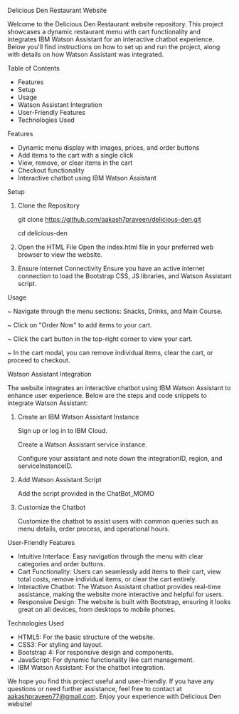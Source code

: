 Delicious Den Restaurant Website

Welcome to the Delicious Den Restaurant website repository. This project showcases a dynamic restaurant menu with cart functionality and integrates IBM Watson Assistant for an interactive chatbot experience. Below you'll find instructions on how to set up and run the project, along with details on how Watson Assistant was integrated.

Table of Contents
+ Features
+ Setup
+ Usage
+ Watson Assistant Integration
+ User-Friendly Features
+ Technologies Used

Features

+ Dynamic menu display with images, prices, and order buttons
+ Add items to the cart with a single click
+ View, remove, or clear items in the cart
+ Checkout functionality
+ Interactive chatbot using IBM Watson Assistant

Setup

1. Clone the Repository

   git clone https://github.com/aakash7praveen/delicious-den.git

   cd delicious-den
3. Open the HTML File
Open the index.html file in your preferred web browser to view the website.
4. Ensure Internet Connectivity
Ensure you have an active internet connection to load the Bootstrap CSS, JS libraries, and Watson Assistant script.

Usage

~ Navigate through the menu sections: Snacks, Drinks, and Main Course.

~ Click on "Order Now" to add items to your cart.

~ Click the cart button in the top-right corner to view your cart.

~ In the cart modal, you can remove individual items, clear the cart, or proceed to checkout.

Watson Assistant Integration

The website integrates an interactive chatbot using IBM Watson Assistant to enhance user experience. Below are the steps and code snippets to integrate Watson Assistant:
1. Create an IBM Watson Assistant Instance

   Sign up or log in to IBM Cloud.
   
   Create a Watson Assistant service instance.
   
   Configure your assistant and note down the integrationID, region, and serviceInstanceID.
3. Add Watson Assistant Script

   Add the script provided in the ChatBot_MOMO
4. Customize the Chatbot

   Customize the chatbot to assist users with common queries such as menu details, order process, and operational hours.

User-Friendly Features

+ Intuitive Interface: Easy navigation through the menu with clear categories and order buttons.
+ Cart Functionality: Users can seamlessly add items to their cart, view total costs, remove individual items, or clear the cart entirely.
+ Interactive Chatbot: The Watson Assistant chatbot provides real-time assistance, making the website more interactive and helpful for users.
+ Responsive Design: The website is built with Bootstrap, ensuring it looks great on all devices, from desktops to mobile phones.

Technologies Used

+ HTML5: For the basic structure of the website.
+ CSS3: For styling and layout.
+ Bootstrap 4: For responsive design and components.
+ JavaScript: For dynamic functionality like cart management.
+ IBM Watson Assistant: For the chatbot integration.

We hope you find this project useful and user-friendly. If you have any questions or need further assistance, feel free to contact at aakashpraveen77@gmail.com. Enjoy your experience with Delicious Den website!
